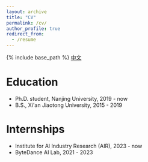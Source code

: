 ```yaml
---
layout: archive
title: "CV"
permalink: /cv/
author_profile: true
redirect_from:
  - /resume
---
```


{% include base_path %}
[中文](../files/cv_zh.pdf)

Education
======
* Ph.D. student, Nanjing University, 2019 - now
* B.S., Xi'an Jiaotong University, 2015 - 2019

Internships
======
* Institute for Al Industry Research (AIR), 2023 - now
* ByteDance AI Lab, 2021 - 2023

<!-- Publications
======
  <ul>{% for post in site.publications reversed %}
    {% include archive-single-cv.html %}
  {% endfor %}</ul> -->
